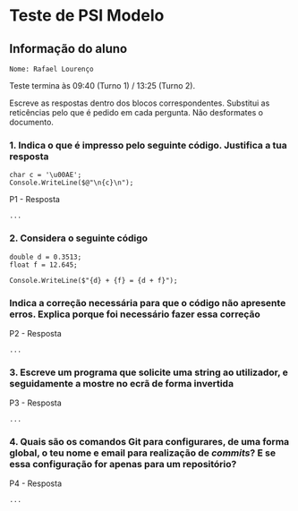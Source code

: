 # Teste de PSI Modelo

## Informação do aluno

    Nome: Rafael Lourenço

Teste termina às 09:40 (Turno 1) / 13:25 (Turno 2).

Escreve as respostas dentro dos blocos correspondentes.
Substitui as reticências pelo que é pedido em cada pergunta.
Não desformates o documento.

### 1. Indica o que é impresso pelo seguinte código. Justifica a tua resposta

    char c = '\u00AE';
    Console.WriteLine($@"\n{c}\n");

P1 - Resposta

    ...

### 2. Considera o seguinte código

    double d = 0.3513;
    float f = 12.645;

    Console.WriteLine($"{d} + {f} = {d + f}");

### Indica a correção necessária para que o código não apresente erros. Explica porque foi necessário fazer essa correção

P2 - Resposta

    ...

### 3. Escreve um programa que solicite uma string ao utilizador, e seguidamente a mostre no ecrã de forma invertida

P3 - Resposta

    ...

### 4. Quais são os comandos Git para configurares, de uma forma global, o teu **nome** e **email** para realização de *commits*? E se essa configuração for apenas para um repositório?

P4 - Resposta

    ...
